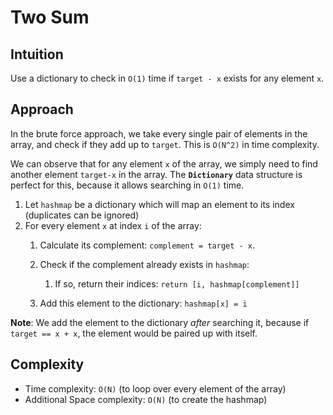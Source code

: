# Two Sum

## Intuition

Use a dictionary to check in `O(1)` time if `target - x` exists for any element `x`.

## Approach

In the brute force approach, we take every single pair of elements in the array, and check if they add up to `target`.
This is `O(N^2)` in time complexity.

We can observe that for any element `x` of the array, we simply need to find another element `target-x` in the array. The **`Dictionary`** data structure is perfect for this, because it allows searching in `O(1)` time.

1. Let `hashmap` be a dictionary which will map an element to its index (duplicates can be ignored)
1. For every element `x` at index `i` of the array:
    1. Calculate its complement: `complement = target - x`.
    1. Check if the complement already exists in `hashmap`:
        1. If so, return their indices: `return [i, hashmap[complement]]`

    1. Add this element to the dictionary: `hashmap[x] = i`

**Note**: We add the element to the dictionary *after* searching it, because if `target == x + x`, the element would be paired up with itself.

## Complexity

- Time complexity: `O(N)` (to loop over every element of the array)
- Additional Space complexity: `O(N)` (to create the hashmap)
